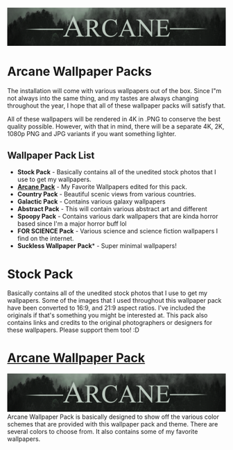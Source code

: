 ![Arcane Wallpaper Example](https://github.com/ArcaneLinux/ArcaneBranding/raw/main/Branding/Arcane%20Banner.png)
# Arcane Wallpaper Packs
The installation will come with various wallpapers out of the box. Since I"m not always into the same thing, and my tastes are always changing throughout the year, I hope that all of these wallpaper packs will satisfy that.

All of these wallpapers will be rendered in 4K in .PNG to conserve the best quality possible. However, with that in mind, there will be a separate 4K, 2K, 1080p PNG and JPG variants if you want something lighter.

## Wallpaper Pack List
- **Stock Pack** - Basically contains all of the unedited stock photos that I use to get my wallpapers.
- **[Arcane Pack](https://github.com/ArcaneLinux/arcane-wallpaper-packs/wiki/Arcane-Wallpaper-Pack)** - My Favorite Wallpapers edited for this pack.
- **Country Pack** - Beautiful scenic views from various countries.
- **Galactic Pack** - Contains various galaxy wallpapers 
- **Abstract Pack** - This will contain various abstract art and different 
- **Spoopy Pack** - Contains various dark wallpapers that are kinda horror based since I'm a major horror buff lol
- **FOR SCIENCE Pack** - Various science and science fiction wallpapers I find on the internet.
- **Suckless Wallpaper Pack*** - Super minimal wallpapers!

# **Stock Pack**

Basically contains all of the unedited stock photos that I use to get my wallpapers. Some of the images that I used throughout this wallpaper pack have been converted to 16:9, and 21:9 aspect ratios. I've included the originals if that's something you might be interested at. This pack also contains links and credits to the original photographers or designers for these wallpapers. Please support them too! :D

# **[Arcane Wallpaper Pack](https://github.com/ArcaneLinux/arcane-wallpaper-packs/wiki/Arcane-Wallpaper-Pack)**
![Arcane Wallpaper Example](https://github.com/ArcaneLinux/ArcaneBranding/raw/main/Branding/Arcane%20Banner.png)
Arcane Wallpaper Pack is basically designed to show off the various color schemes that are provided with this wallpaper pack and theme. There are several colors to choose from. It also contains some of my favorite wallpapers.


